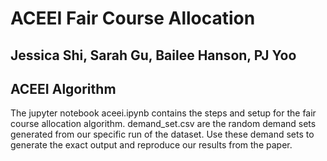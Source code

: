 # ACEEI Fair Course Allocation 

## Jessica Shi, Sarah Gu, Bailee Hanson, PJ Yoo 

## ACEEI Algorithm
The jupyter notebook aceei.ipynb contains the steps and setup for the fair course allocation algorithm. 
demand_set.csv are the random demand sets generated from our specific run of the dataset. Use these demand sets to generate the exact output and reproduce our results from the paper. 
